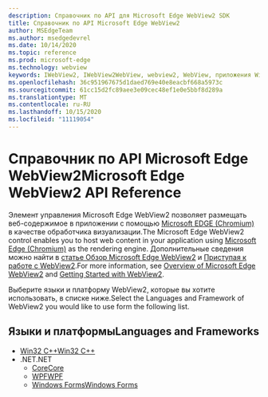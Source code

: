 ```yaml
---
description: Справочник по API для Microsoft Edge WebView2 SDK
title: Справочник по API Microsoft Edge WebView2
author: MSEdgeTeam
ms.author: msedgedevrel
ms.date: 10/14/2020
ms.topic: reference
ms.prod: microsoft-edge
ms.technology: webview
keywords: IWebView2, IWebView2WebView, webview2, WebView, приложения Win32, Win32, EDGE, ICoreWebView2, ICoreWebView2Controller, элемент управления "браузер"
ms.openlocfilehash: 36c951967675d1daed769e40e8eacbf668a5973c
ms.sourcegitcommit: 61cc15d2fc89aee3e09cec48ef1e0e5bbf8d289a
ms.translationtype: MT
ms.contentlocale: ru-RU
ms.lasthandoff: 10/15/2020
ms.locfileid: "11119054"
---
```

# <span data-ttu-id="a0c30-104">Справочник по API Microsoft Edge WebView2</span><span class="sxs-lookup"><span data-stu-id="a0c30-104">Microsoft Edge WebView2 API Reference</span></span>  

<span data-ttu-id="a0c30-105">Элемент управления Microsoft Edge WebView2 позволяет размещать веб-содержимое в приложении с помощью [Microsoft EDGE (Chromium)](https://www.microsoftedgeinsider.com) в качестве обработчика визуализации.</span><span class="sxs-lookup"><span data-stu-id="a0c30-105">The Microsoft Edge WebView2 control enables you to host web content in your application using [Microsoft Edge (Chromium)](https://www.microsoftedgeinsider.com) as the rendering engine.</span></span>  <span data-ttu-id="a0c30-106">Дополнительные сведения можно найти в [статье Обзор Microsoft Edge WebView2](./index.md) и [Приступая к работе с WebView2](gettingstarted/win32.md).</span><span class="sxs-lookup"><span data-stu-id="a0c30-106">For more information, see [Overview of Microsoft Edge WebView2](./index.md) and [Getting Started with WebView2](gettingstarted/win32.md).</span></span>  

<span data-ttu-id="a0c30-107">Выберите языки и платформу WebView2, которые вы хотите использовать, в списке ниже.</span><span class="sxs-lookup"><span data-stu-id="a0c30-107">Select the Languages and Framework of WebView2 you would like to use form the following list.</span></span>  

## <span data-ttu-id="a0c30-108">Языки и платформы</span><span class="sxs-lookup"><span data-stu-id="a0c30-108">Languages and Frameworks</span></span>  

*   [<span data-ttu-id="a0c30-109">Win32 C++</span><span class="sxs-lookup"><span data-stu-id="a0c30-109">Win32 C++</span></span>](/microsoft-edge/webview2/reference/win32/index)  
*   <span data-ttu-id="a0c30-110">.NET</span><span class="sxs-lookup"><span data-stu-id="a0c30-110">.NET</span></span>  
    *   [<span data-ttu-id="a0c30-111">Core</span><span class="sxs-lookup"><span data-stu-id="a0c30-111">Core</span></span>][DotnetMicrosoftWebWebView2CoreNamespace]  
    *   [<span data-ttu-id="a0c30-112">WPF</span><span class="sxs-lookup"><span data-stu-id="a0c30-112">WPF</span></span>][DotnetMicrosoftWebWebView2WpfNamespace]  
    *   [<span data-ttu-id="a0c30-113">Windows Forms</span><span class="sxs-lookup"><span data-stu-id="a0c30-113">Windows Forms</span></span>][DotnetMicrosoftWebWebView2WinformsNamespace]  

[DotnetMicrosoftWebWebview2CoreNamespace]: /dotnet/api/microsoft.web.webview2.core "Пространство имен Microsoft. Web. WebView2. Core | Документы Microsoft"
[DotnetMicrosoftWebWebview2WpfNamespace]: /dotnet/api/microsoft.web.webview2.wpf "Пространство имен Microsoft. Web. WebView2. WPF | Документы Microsoft"
[DotnetMicrosoftWebWebview2WinformsNamespace]: /dotnet/api/microsoft.web.webview2.winforms "Пространство имен Microsoft. Web. WebView2. WinForms | Документы Microsoft"
